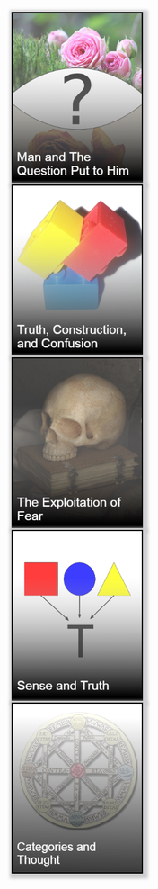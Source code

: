 <div style="text-align:center">
    <div class="front_tile">
        <a href="man_and_his_question.html">
            <img src="img/man_and_quest_front.png" style="border: 2px black solid; box-shadow: 3px 3px 5px 6px #ccc;" width="230" height="300"/>
        </a>
    </div>
    <div class="front_tile">
        <a href="truth_construction_confusion.html">
            <img src="img/truth_cons_front.png" style="border: 2px black solid; box-shadow: 3px 3px 5px 6px #ccc;" width="230" height="300"/>
        </a>
    </div>
    <div class="front_tile">
        <a href="the_exploitation_of_fear.html">
            <img src="img/exploitation_of_front.png" style="border: 2px black solid; box-shadow: 3px 3px 5px 6px #ccc;" width="230" height="300"/>
        </a>
    </div>
    <div class="front_tile">
        <a href="sense_and_truth.html">
            <img src="img/sense_truth_front.png" style="border: 2px black solid; box-shadow: 3px 3px 5px 6px #ccc;" width="230" height="300"/>
        </a>
    </div>
    <div class="front_tile">
        <a href="sense_and_truth.html">
            <img src="img/categories_and_thought.png" style="border: 2px black solid; box-shadow: 3px 3px 5px 6px #ccc;" width="230" height="300"/>
        </a>
    </div>
<div>